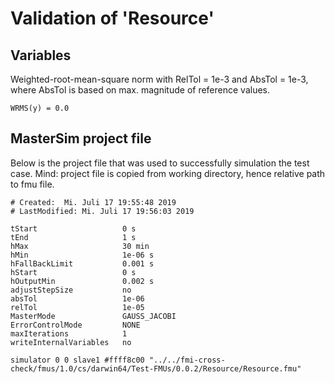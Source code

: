 # Validation of 'Resource'

## Variables
Weighted-root-mean-square norm with RelTol = 1e-3 and AbsTol = 1e-3, where
AbsTol is based on max. magnitude of reference values.

```
WRMS(y) = 0.0
```

## MasterSim project file

Below is the project file that was used to successfully simulation the test case.
Mind: project file is copied from working directory, hence relative path to fmu file.

```
# Created:	Mi. Juli 17 19:55:48 2019
# LastModified:	Mi. Juli 17 19:56:03 2019

tStart                   0 s
tEnd                     1 s
hMax                     30 min
hMin                     1e-06 s
hFallBackLimit           0.001 s
hStart                   0 s
hOutputMin               0.002 s
adjustStepSize           no
absTol                   1e-06
relTol                   1e-05
MasterMode               GAUSS_JACOBI
ErrorControlMode         NONE
maxIterations            1
writeInternalVariables   no

simulator 0 0 slave1 #ffff8c00 "../../fmi-cross-check/fmus/1.0/cs/darwin64/Test-FMUs/0.0.2/Resource/Resource.fmu"
```


